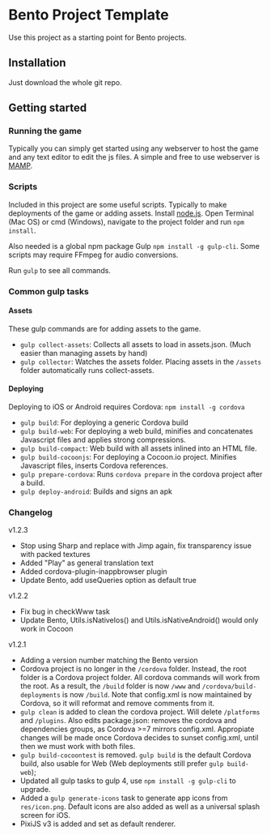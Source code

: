 # Bento Project Template

Use this project as a starting point for Bento projects. 

## Installation

Just download the whole git repo.

## Getting started

### Running the game

Typically you can simply get started using any webserver to host the game and any text editor to edit the js files. A simple and free to use webserver is [MAMP](https://www.mamp.info/en/).

### Scripts

Included in this project are some useful scripts. Typically to make deployments of the game or adding assets. Install [node.js](https://nodejs.org/en/). Open Terminal (Mac OS) or cmd (Windows), navigate to the project folder and run `npm install`.

Also needed is a global npm package Gulp `npm install -g gulp-cli`. Some scripts may require FFmpeg for audio conversions.

Run `gulp` to see all commands.

### Common gulp tasks

#### Assets

These gulp commands are for adding assets to the game.

* `gulp collect-assets`: Collects all assets to load in assets.json. (Much easier than managing assets by hand)
* `gulp collector`: Watches the assets folder. Placing assets in the `/assets` folder automatically runs collect-assets.

#### Deploying

Deploying to iOS or Android requires Cordova: `npm install -g cordova`

* `gulp build`: For deploying a generic Cordova build
* `gulp build-web`: For deploying a web build, minifies and concatenates Javascript files and applies strong compressions. 
* `gulp build-compact`: Web build with all assets inlined into an HTML file.
* `gulp build-cocoonjs`: For deploying a Cocoon.io project. Minifies Javascript files, inserts Cordova references.
* `gulp prepare-cordova`: Runs `cordova prepare` in the cordova project after a build.
* `gulp deploy-android`: Builds and signs an apk

### Changelog

v1.2.3
* Stop using Sharp and replace with Jimp again, fix transparency issue with packed textures
* Added "Play" as general translation text
* Added cordova-plugin-inappbrowser plugin
* Update Bento, add useQueries option as default true

v1.2.2
* Fix bug in checkWww task
* Update Bento, Utils.isNativeIos() and Utils.isNativeAndroid() would only work in Cocoon

v1.2.1
* Adding a version number matching the Bento version
* Cordova project is no longer in the `/cordova` folder. Instead, the root folder is a Cordova project folder. All cordova commands will work from the root. As a result, the `/build` folder is now `/www` and `/cordova/build-deployments` is now `/build`. Note that config.xml is now maintained by Cordova, so it will reformat and remove comments from it. 
* `gulp clean` is added to clean the cordova project. Will delete `/platforms` and `/plugins`. Also edits package.json: removes the cordova and dependencies groups, as Cordova >=7 mirrors config.xml. Appropiate changes will be made once Cordova decides to sunset config.xml, until then we must work with both files. 
* `gulp build-cocoontest` is removed. `gulp build` is the default Cordova build, also usable for Web (Web deployments still prefer `gulp build-web`);
* Updated all gulp tasks to gulp 4, use `npm install -g gulp-cli` to upgrade.
* Added a `gulp generate-icons` task to generate app icons from `res/icon.png`. Default icons are also added as well as a universal splash screen for iOS.
* PixiJS v3 is added and set as default renderer.
